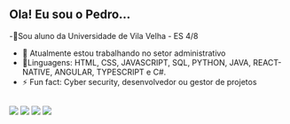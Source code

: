##  Ola! Eu sou o Pedro...
-📘Sou aluno da Universidade de Vila Velha - ES 4/8
- 🔭 Atualmente estou trabalhando no setor administrativo
-  🌱Linguagens: HTML, CSS, JAVASCRIPT, SQL, PYTHON, JAVA, REACT-NATIVE, ANGULAR, TYPESCRIPT e C#.
- ⚡ Fun fact: Cyber security, desenvolvedor ou gestor de projetos


##

<div>
   <a href="https://www.instagram.com/pedroh_cebin/" target="_blank"><img src="https://img.shields.io/badge/-Instagram-%23E4405F?style=for-the-badge&logo=instagram&logoColor=white" target="_blank"></a>
 <a href="https://discord.gg/pehece" target="_blank"><img src="https://img.shields.io/badge/Discord-7289DA?style=for-the-badge&logo=discord&logoColor=white" target="_blank"></a> 
  <a href = "mailto:ped2065@gmail.com"><img src="https://img.shields.io/badge/-Gmail-%23333?style=for-the-badge&logo=gmail&logoColor=white" target="_blank"></a>
  <a href="https://www.linkedin.com/in/pedro-henrique-cebin-b30735264/" target="_blank"><img src="https://img.shields.io/badge/-LinkedIn-%230077B5?style=for-the-badge&logo=linkedin&logoColor=white" target="_blank"></a>

  </div>
  

